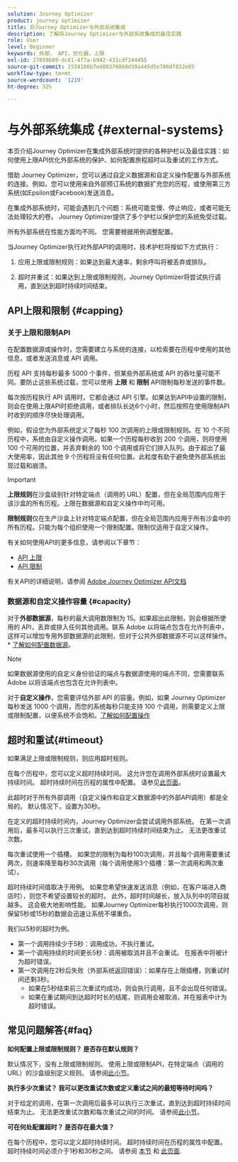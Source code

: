 ```yaml
---
solution: Journey Optimizer
product: journey optimizer
title: 将Journey Optimizer与外部系统集成
description: 了解将Journey Optimizer与外部系统集成的最佳实践
role: User
level: Beginner
keywords: 外部， API，优化器，上限
exl-id: 27859689-dc61-4f7a-b942-431cdf244455
source-git-commit: 1534106b7ed80376060d39a445d5e706df832e05
workflow-type: tm+mt
source-wordcount: '1219'
ht-degree: 32%

---
```


# 与外部系统集成 {#external-systems}

本页介绍Journey Optimizer在集成外部系统时提供的各种护栏以及最佳实践：如何使用上限API优化外部系统的保护、如何配置旅程超时以及重试的工作方式。

借助 Journey Optimizer，您可以通过自定义数据源和自定义操作配置与外部系统的连接。例如，您可以使用来自外部预订系统的数据扩充您的历程，或使用第三方系统(如Epsilon或Facebook)发送消息。

在集成外部系统时，可能会遇到几个问题：系统可能变慢、停止响应，或者可能无法处理较大的卷。 Journey Optimizer提供了多个护栏以保护您的系统免受过载。

所有外部系统在性能方面均不同。 您需要根据用例调整配置。

当Journey Optimizer执行对外部API的调用时，技术护栏将按如下方式执行：

1. 应用上限或限制规则：如果达到最大速率，剩余呼叫将被丢弃或排队。

2. 超时并重试：如果达到上限或限制规则，Journey Optimizer将尝试执行调用，直到达到超时持续时间结束。

## API上限和限制 {#capping}

### 关于上限和限制API

在配置数据源或操作时，您需要建立与系统的连接，以检索要在历程中使用的其他信息，或者发送消息或 API 调用。

历程 API 支持每秒最多 5000 个事件，但某些外部系统或 API 的吞吐量可能不同。要防止这些系统过载，您可以使用 **上限** 和 **限制** API限制每秒发送的事件数。

每次按历程执行 API 调用时，它都会通过 API 引擎。如果达到API中设置的限制，则会在使用上限API时拒绝调用，或者排队长达6个小时，然后按照在使用限制API时收到的顺序尽快处理调用。

例如，假设您为外部系统定义了每秒 100 次调用的上限或限制规则。在 10 个不同历程中，系统由自定义操作调用。如果一个历程每秒收到 200 个调用，则将使用 100 个可用的位置，并丢弃剩余的 100 个调用或将它们排入队列。由于超出了最大使用率，因此其他 9 个历程将没有任何位置。此粒度有助于避免使外部系统出现过载和崩溃。

>[!IMPORTANT]
>
>**上限规则**&#x200B;在沙盒级别针对特定端点（调用的 URL）配置，但在全局范围内应用于该沙盒的所有历程。上限在数据源和自定义操作中均可用。
>
>**限制规则**&#x200B;仅在生产沙盒上针对特定端点配置，但在全局范围内应用于所有沙盒中的所有历程。只能为每个组织使用一个限制配置。限制仅适用于自定义操作。

有关如何使用API的更多信息，请参阅以下章节：

* [API 上限](capping.md)
* [API 限制](throttling.md)

有关API的详细说明，请参阅 [Adobe Journey Optimizer API文档](https://developer.adobe.com/journey-optimizer-apis/references/journeys/)

### 数据源和自定义操作容量 {#capacity}

对于&#x200B;**外部数据源**，每秒的最大调用数限制为 15。如果超出此限制，则会根据所使用的 API，丢弃或排入任何其他调用。联系 Adobe 以将端点包含在允许列表中，这样可以增加专用外部数据源的此限制，但对于公共外部数据源不可以这样操作。* [了解如何配置数据源](../datasource/about-data-sources.md)。

>[!NOTE]
>
>如果数据源使用的自定义身份验证的端点与数据源使用的端点不同，您需要联系 Adobe 以将该端点也包含在允许列表中。

对于&#x200B;**自定义操作**，您需要评估外部 API 的容量。例如，如果 Journey Optimizer 每秒发送 1000 个调用，而您的系统每秒只能支持 100 个调用，则需要定义上限或限制配置，以便系统不会饱和。[了解如何配置操作](../action/action.md)

## 超时和重试{#timeout}

如果满足上限或限制规则，则应用超时规则。

在每个历程中，您可以定义超时持续时间。 这允许您在调用外部系统时设置最大持续时间。 超时持续时间在历程的属性中配置。 请参见[此页面](../building-journeys/journey-gs.md#timeout_and_error)。

此超时对于所有外部调用（自定义操作和自定义数据源中的外部API调用）都是全局的。 默认情况下，设置为30秒。

在定义的超时持续时间内，Journey Optimizer会尝试调用外部系统。 在第一次调用后，最多可以执行三次重试，直到达到超时持续时间结束为止。 无法更改重试次数。

每次重试使用一个插槽。 如果您的限制为每秒100次调用，并且每个调用需要重试两次，则速率降至每秒30次调用（每个调用使用3个插槽：第一次调用和两次重试）。

超时持续时间值取决于用例。 如果您希望快速发送消息（例如，在客户端进入商店时），则您不希望设置较长的超时。 此外，超时时间越长，放入队列中的项目就越多。 这会极大地影响性能。 如果Journey Optimizer每秒执行1000次调用，则保留5秒或15秒的数据会迅速让系统不堪重负。

我们以5秒的超时为例。

* 第一个调用持续少于5秒：调用成功，不执行重试。
* 第一个调用持续的时间更长5秒：调用被取消并且不会重试。 在报表中将被计为超时错误。
* 第一次调用在2秒后失败（外部系统返回错误）：如果存在上限插槽，则重试时间还剩3秒。
   * 如果在5秒结束前三次重试均成功，则会执行调用，且不会出现任何错误。
   * 如果在重试期间到达超时时长的结尾，则调用会被取消，并在报表中计为超时错误。

## 常见问题解答{#faq}

**如何配置上限或限制规则？ 是否存在默认规则？**

默认情况下，没有上限或限制规则。 使用上限或限制API，在特定端点（调用的URL）的沙盒级别定义规则。 请参阅[此小节](../configuration/external-systems.md#capping)。

**执行多少次重试？ 我可以更改重试次数或定义重试之间的最短等待时间吗？**

对于给定的调用，在第一次调用后最多可以执行三次重试，直到达到超时持续时间结束为止。 无法更改重试次数和每次重试之间的时间。 请参阅[此小节](../configuration/external-systems.md#timeout)。

**可在何处配置超时？ 是否存在最大值？**

在每个历程中，您可以定义超时持续时间。 超时持续时间在历程的属性中配置。 超时持续时间必须介于1秒和30秒之间。 请参阅 [本节](../configuration/external-systems.md#timeout) 和 [此页面](../building-journeys/journey-gs.md#timeout_and_error).